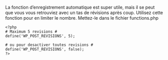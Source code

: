 La fonction d’enregistrement automatique est super utile, mais il se peut que vous vous retrouviez avec un tas de révisions après coup. Utilisez cette fonction pour en limiter le nombre. Mettez-le dans le fichier functions.php

```
<?php 
# Maximum 5 revisions #
define('WP_POST_REVISIONS', 5);

# ou pour desactiver toutes revisions #
define('WP_POST_REVISIONS', false);
?>

```